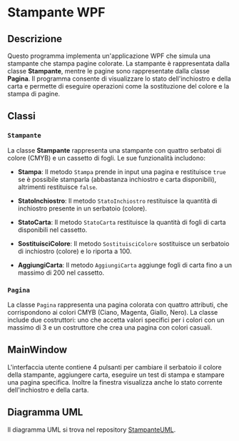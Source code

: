 # Stampante WPF
## Descrizione
Questo programma implementa un'applicazione WPF che simula una stampante che stampa pagine colorate. La stampante è rappresentata dalla classe **Stampante**, mentre le pagine sono rappresentate dalla classe **Pagina**. Il programma consente di visualizzare lo stato dell'inchiostro e della carta e permette di eseguire operazioni come la sostituzione del colore e la stampa di pagine.
## Classi

### `Stampante`

La classe **Stampante** rappresenta una stampante con quattro serbatoi di colore (CMYB) e un cassetto di fogli. Le sue funzionalità includono:

- **Stampa**: Il metodo `Stampa` prende in input una pagina e restituisce `true` se è possibile stamparla (abbastanza inchiostro e carta disponibili), altrimenti restituisce `false`.

- **StatoInchiostro**: Il metodo `StatoInchiostro` restituisce la quantità di inchiostro presente in un serbatoio (colore).

- **StatoCarta**: Il metodo `StatoCarta` restituisce la quantità di fogli di carta disponibili nel cassetto.

- **SostituisciColore**: Il metodo `SostituisciColore` sostituisce un serbatoio di inchiostro (colore) e lo riporta a 100.

- **AggiungiCarta**: Il metodo `AggiungiCarta` aggiunge fogli di carta fino a un massimo di 200 nel cassetto.


### `Pagina`

La classe `Pagina` rappresenta una pagina colorata con quattro attributi, che corrispondono ai colori CMYB (Ciano, Magenta, Giallo, Nero). La classe include due costruttori: uno che accetta valori specifici per i colori con un massimo di 3 e un costruttore che crea una pagina con colori casuali.

## MainWindow

L'interfaccia utente contiene 4 pulsanti per cambiare il serbatoio il colore della stampante, aggiungere carta, eseguire un test di stampa e stampare una pagina specifica. Inoltre la finestra visualizza anche lo stato corrente dell'inchiostro e della carta.

## Diagramma UML

Il diagramma UML si trova nel repository [StampanteUML](https://github.com/MicheleCasadei706/WPFStampante/blob/main/StampanteUML.png?raw=true).
